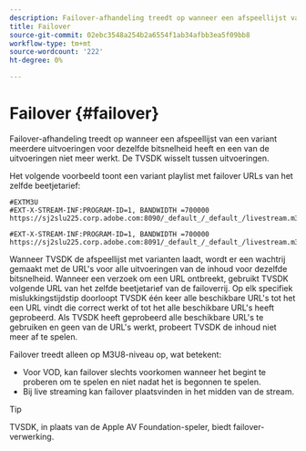 ```yaml
---
description: Failover-afhandeling treedt op wanneer een afspeellijst van een variant meerdere uitvoeringen voor dezelfde bitsnelheid heeft en een van de uitvoeringen niet meer werkt. De TVSDK wisselt tussen uitvoeringen.
title: Failover
source-git-commit: 02ebc3548a254b2a6554f1ab34afbb3ea5f09bb8
workflow-type: tm+mt
source-wordcount: '222'
ht-degree: 0%

---
```


# Failover {#failover}

Failover-afhandeling treedt op wanneer een afspeellijst van een variant meerdere uitvoeringen voor dezelfde bitsnelheid heeft en een van de uitvoeringen niet meer werkt. De TVSDK wisselt tussen uitvoeringen.

Het volgende voorbeeld toont een variant playlist met failover URLs van het zelfde beetjetarief:

```
#EXTM3U
#EXT-X-STREAM-INF:PROGRAM-ID=1, BANDWIDTH =700000
https://sj2slu225.corp.adobe.com:8090/_default_/_default_/livestream.m3u8   

#EXT-X-STREAM-INF:PROGRAM-ID=1, BANDWIDTH =700000
https://sj2slu225.corp.adobe.com:8091/_default_/_default_/livestream.m3u8
```

Wanneer TVSDK de afspeellijst met varianten laadt, wordt er een wachtrij gemaakt met de URL&#39;s voor alle uitvoeringen van de inhoud voor dezelfde bitsnelheid. Wanneer een verzoek om een URL ontbreekt, gebruikt TVSDK volgende URL van het zelfde beetjetarief van de failoverrij. Op elk specifiek mislukkingstijdstip doorloopt TVSDK één keer alle beschikbare URL&#39;s tot het een URL vindt die correct werkt of tot het alle beschikbare URL&#39;s heeft geprobeerd. Als TVSDK heeft geprobeerd alle beschikbare URL&#39;s te gebruiken en geen van de URL&#39;s werkt, probeert TVSDK de inhoud niet meer af te spelen.

Failover treedt alleen op M3U8-niveau op, wat betekent:

* Voor VOD, kan failover slechts voorkomen wanneer het begint te proberen om te spelen en niet nadat het is begonnen te spelen.
* Bij live streaming kan failover plaatsvinden in het midden van de stream.

>[!TIP]
>
>TVSDK, in plaats van de Apple AV Foundation-speler, biedt failover-verwerking.

